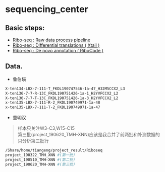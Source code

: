 # sequencing_center

## Basic steps:
* [Ribo-seq : Raw data process pipeline](code/a1.raw_process.md)
* [Ribo-seq : Differential translations ( Xtail )](code/a2.differential.md)
* [Ribo-seq : De novo annotation ( RiboCode )](code/a3.denovo.md)

## Data.
* 鲁伯埙
```sh
X-ten134-LBX-7-111-T_FKDL190747546-1a-47_H32M5CCX2_L3
X-ten136-7-7-R-13C_FKDL190751426-1a-1_H2YVFCCX2_L2
X-ten136-7-7-T-13C_FKDL190751426-1a-3_H2YVFCCX2_L2
x-ten135-LBX-7-111-R-2_FKDL190749971-1a-48
x-ten135-LBX-7-111-T-2_FKDL190749971-1a-47
```

* 童明汉
> 样本只关注W3-C3,W15-C15  
> 第三批(project_190620_TMH-XNN)应该是我合并了前两批和补测数据的  
> 只分析第三批行  
```sh
/Share/home/tiangeng/project_result/Riboseq
project_190322_TMH_XNN #(第一批)
project_190510_TMH-XNN #(第二批)
project_190620_TMH-XNN #(第三批)
```







